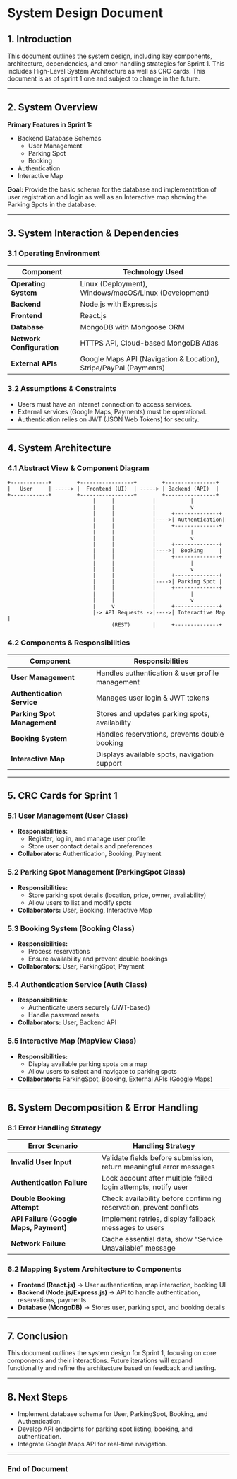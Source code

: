 # **System Design Document**

## **1. Introduction**

This document outlines the system design, including key components, architecture, dependencies, and error-handling strategies for Sprint 1. This includes High-Level System Architecture as well as CRC cards. This document is as of sprint 1 one and subject to change in the future.

---

## **2. System Overview**

**Primary Features in Sprint 1:**
  - Backend Database Schemas
    - User Management
    - Parking Spot
    - Booking
  - Authentication
  - Interactive Map
    
**Goal:** Provide the basic schema for the database and implementation of user registration and login as well as an Interactive map showing the Parking Spots in the database.

---

## **3. System Interaction & Dependencies**

### **3.1 Operating Environment**

| Component                 | Technology Used                                                   |
| ------------------------- | ----------------------------------------------------------------- |
| **Operating System**      | Linux (Deployment), Windows/macOS/Linux (Development)             |
| **Backend**               | Node.js with Express.js                                           |
| **Frontend**              | React.js                                                          |
| **Database**              | MongoDB with Mongoose ORM                                         |
| **Network Configuration** | HTTPS API, Cloud-based MongoDB Atlas                              |
| **External APIs**         | Google Maps API (Navigation & Location), Stripe/PayPal (Payments) |

### **3.2 Assumptions & Constraints**

- Users must have an internet connection to access services.
- External services (Google Maps, Payments) must be operational.
- Authentication relies on JWT (JSON Web Tokens) for security.

---

## **4. System Architecture**

### **4.1 Abstract View & Component Diagram**

```
+------------+        +-----------------+        +----------------+
|   User     | -----> |  Frontend (UI)  | -----> | Backend (API)  |
+------------+        +-----------------+        +----------------+
                           |     |            |           |
                           |     |            |           v
                           |     |            |     +--------------+
                           |     |            |---->| Authentication|
                           |     |            |     +--------------+
                           |     |            |           |
                           |     |            |           v
                           |     |            |     +--------------+
                           |     |            |---->|  Booking     |
                           |     |            |     +--------------+
                           |     |            |           |
                           |     |            |           v
                           |     |            |     +--------------+
                           |     |            |---->| Parking Spot |
                           |     |            |     +--------------+
                           |     |            |           |
                           |     |            |           v
                           |     v            |     +--------------+
                           |-> API Requests ->|---->| Interactive Map |
                                 (REST)       |     +--------------+
```

### **4.2 Components & Responsibilities**

| Component                   | Responsibilities                                 |
| --------------------------- | ------------------------------------------------ |
| **User Management**         | Handles authentication & user profile management |
| **Authentication Service**  | Manages user login & JWT tokens                  |
| **Parking Spot Management** | Stores and updates parking spots, availability   |
| **Booking System**          | Handles reservations, prevents double booking    |
| **Interactive Map**         | Displays available spots, navigation support     |

---

## **5. CRC Cards for Sprint 1**

### **5.1 User Management (User Class)**

- **Responsibilities:**
  - Register, log in, and manage user profile
  - Store user contact details and preferences
- **Collaborators:** Authentication, Booking, Payment

### **5.2 Parking Spot Management (ParkingSpot Class)**

- **Responsibilities:**
  - Store parking spot details (location, price, owner, availability)
  - Allow users to list and modify spots
- **Collaborators:** User, Booking, Interactive Map

### **5.3 Booking System (Booking Class)**

- **Responsibilities:**
  - Process reservations
  - Ensure availability and prevent double bookings
- **Collaborators:** User, ParkingSpot, Payment

### **5.4 Authentication Service (Auth Class)**

- **Responsibilities:**
  - Authenticate users securely (JWT-based)
  - Handle password resets
- **Collaborators:** User, Backend API

### **5.5 Interactive Map (MapView Class)**

- **Responsibilities:**
  - Display available parking spots on a map
  - Allow users to select and navigate to parking spots
- **Collaborators:** ParkingSpot, Booking, External APIs (Google Maps)

---

## **6. System Decomposition & Error Handling**

### **6.1 Error Handling Strategy**

| Error Scenario                         | Handling Strategy                                                   |
| -------------------------------------- | ------------------------------------------------------------------- |
| **Invalid User Input**                 | Validate fields before submission, return meaningful error messages |
| **Authentication Failure**             | Lock account after multiple failed login attempts, notify user      |
| **Double Booking Attempt**             | Check availability before confirming reservation, prevent conflicts |
| **API Failure (Google Maps, Payment)** | Implement retries, display fallback messages to users               |
| **Network Failure**                    | Cache essential data, show “Service Unavailable” message            |

### **6.2 Mapping System Architecture to Components**

- **Frontend (React.js)** → User authentication, map interaction, booking UI
- **Backend (Node.js/Express.js)** → API to handle authentication, reservations, payments
- **Database (MongoDB)** → Stores user, parking spot, and booking details

---

## **7. Conclusion**

This document outlines the system design for Sprint 1, focusing on core components and their interactions. Future iterations will expand functionality and refine the architecture based on feedback and testing.

---

## **8. Next Steps**

- Implement database schema for User, ParkingSpot, Booking, and Authentication.
- Develop API endpoints for parking spot listing, booking, and authentication.
- Integrate Google Maps API for real-time navigation.

---

### **End of Document**

